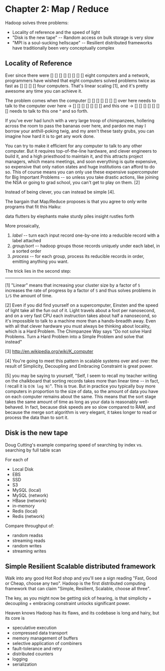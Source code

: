 # Chapter 2: Map / Reduce


Hadoop solves three problems:

* Locality of reference and the speed of light
* "Disk is the new tape" -- Random access on bulk storage is very slow
* "MPI is a soul-sucking hellscape" -- Resilient distributed frameworks have traditionally been very conceptually complex

## Locality of Reference

Ever since there were        [] [] [] [] 
                             [] [] [] [] eight computers and a network, 
programmers have wished that eight computers solved problems 
            twice as fast as [] [] [] [] four computers. That's linear scaling [1], and it's pretty awesome any time you can achieve it.

The problem comes when the computer
                  [] [] [] [] [] [] [] over here needs to talk to the computer
     over here -> [] [] [] [] [] [] [] 
  and this one -> [] [] [] [] [] [] [] 
       needs to talk to this one ^ 
and so forth. 

If you've ever had lunch with a very large troop of chimpanzees, hollering across the room to pass the bananas over here, and pardon me may I borrow your anthill-poking twig, and my aren't these tasty grubs, you can imagine how hard it is to get any work done. 

You can try to make it efficient for any computer to talk to any other computer. But it requires top-of-the-line  hardware, and clever engineers to build it, and a high priesthood to maintain it, and this attracts project managers, which means meetings, and soon everything is quite expensive, so expensive that only nation states and huge institutions can afford to do so. This of course means you can only use these expensive supercomputer for Big Important Problems -- so unless you take drastic actions, like joining the NSA or going to grad school, you can't get to play on them. [2]

Instead of being clever, you can instead be simple [4]. 

The bargain that Map/Reduce proposes is that you agree to only write programs that fit this Haiku:

  data flutters by
  elephants make sturdy piles
  insight rustles forth

More prosaically, 

1. *label*      -- turn each input record one-by-one into a reducible record with a label attached
2. *group/sort* -- hadoop groups those records uniquely under each label, in a sorted order
3. *process*    -- for each group, process its reducible records in order, emitting anything you want.

The trick lies in the second step: 

__________________________________________________________________________

[1] "Linear" means that increasing your cluster size by a factor of `S` increases the rate of progress by a factor of `S` and thus solves problems in `1/S` the amount of time. 

[2] Even if you did find yourself on a supercomputer, Einsten and the speed of light take all the fun out of it. Light travels about a foot per nanosecond, and on a very fast CPU each instruction takes about half a nanosecond, so it's impossible to talk to a machine more than a hands-breadth away. Even with all that clever hardware you must always be thinking about locality, which is a Hard Problem. The Chimpanzee Way says "Do not solve Hard Problems. Turn a Hard Problem into a Simple Problem and solve that instead"

[3] http://en.wikipedia.org/wiki/K_computer

[4] You're going to meet this pattern in scalable systems over and over: the result of Simplicity, Decoupling and Embracing Constraint is great power.

[5] you may be saying to yourself, "Self, I seem to recall my teacher writing on the chalkboard that sorting records takes more than linear time -- in fact, I recall it is `O(N log N)`". This is true. But in practice you typically buy more computers in proportion to the size of data, so the amount of data you have on each computer remains about the same. This means that the sort stage takes the same amount of time as long as your data is reasonably well-behaved. In fact, because disk speeds are so slow compared to RAM, and because the merge sort algorithm is very elegant, it takes longer to read or process the data than to sort it.
    
    
## Disk is the new tape

Doug Cutting's example comparing speed of searching by index vs. searching by full table scan 

For each of 

* Local Disk
* EBS
* SSD
* S3
* MySQL (local)
* MySQL (network)
* HBase (network)
* in-memory
* Redis (local)
*  Redis (network)

Compare throughput of:

* random readss    
* streaming reads  
* random writes 
* streaming writes




## Simple Resilient Scalable distributed framework

Walk into any good Hot Rod shop and you'll see a sign reading "Fast, Good or Cheap, choose any two". Hadoop is the first distributed computing framework that can claim "Simple, Resilient, Scalable, choose all three".

The key, as you might now be getting sick of hearing, is that simplicity + decoupling + embracing constraint 
unlocks significant power.

Heaven knows Hadoop has its flaws, and its codebase is long and hairy, but its core is 

* speculative execution
* compressed data transport
* memory management of buffers
* selective application of combiners
* fault-tolerance and retry
* distributed counters
* logging
* serialization

